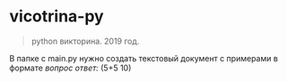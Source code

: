 # vicotrina-py

> python викторина. 2019 год.

В папке с main.py нужно создать текстовый документ с примерами в формате *вопрос ответ:* (5+5 10)
